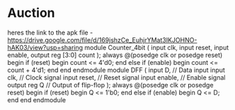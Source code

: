 # Auction
heres the link to the apk file - https://drive.google.com/file/d/169jshzCe_EuhjrYMat3IKJOHNO-hAK03/view?usp=sharing
module Counter_4bit (
    input clk,
    input reset,
    input enable,
    output reg [3:0] count
);
    always @(posedge clk or posedge reset) begin
        if (reset) begin
            count <= 4'd0;
        end else if (enable) begin
            count <= count + 4'd1;
        end
    end
endmodule
module DFF (
    input D,    // Data input
    input clk,  // Clock signal
    input reset, // Reset signal
    input enable, // Enable signal
    output reg Q  // Output of flip-flop
);
    always @(posedge clk or posedge reset) begin
        if (reset) begin
            Q <= 1'b0;
        end else if (enable) begin
            Q <= D;
        end
    end
endmodule
